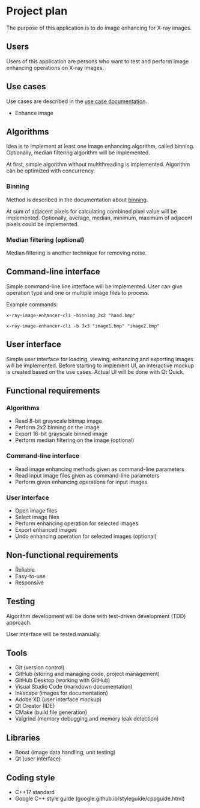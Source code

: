# Project plan

The purpose of this application is to do image enhancing for X-ray images.

## Users

Users of this application are persons who want to test and perform image enhancing operations on X-ray images.

## Use cases

Use cases are described in the [use case documentation](../doc/use_cases.md).

- Enhance image

## Algorithms

Idea is to implement at least one image enhancing algorithm, called binning. 
Optionally, median filtering algorithm will be implemented.

At first, simple algorithm without multithreading is implemented. Algorithm can be optimized with concurrency.

### Binning

Method is described in the documentation about [binning](../doc/binning.md).

At sum of adjacent pixels for calculating combined pixel value will be implemented. 
Optionally, average, median, minimum, maximum of adjacent pixels could be implemented. 

### Median filtering (optional)

Median filtering is another technique for removing noise.

## Command-line interface

Simple command-line line interface will be implemented. 
User can give operation type and one or multiple image files to process.

Example commands:

`x-ray-image-enhancer-cli -binning 2x2 "hand.bmp"`

`x-ray-image-enhancer-cli -b 3x3 "image1.bmp" "image2.bmp"`

## User interface

Simple user interface for loading, viewing, enhancing and exporting images will be implemented. 
Before starting to implement UI, an interactive mockup is created based on the use cases. Actual UI will be done with Qt Quick. 

## Functional requirements

### Algorithms
- Read 8-bit grayscale bitmap image
- Perform 2x2 binning on the image
- Export 16-bit grayscale binned image
- Perform median filtering on the image (optional)

### Command-line interface
- Read image enhancing methods given as command-line parameters
- Read input image files given as command-line parameters
- Perform given enhancing operations for input images
 
### User interface
- Open image files
- Select image files
- Perform enhancing operation for selected images
- Export enhanced images
- Undo enhancing operation for selected images (optional)

## Non-functional requirements
- Reliable
- Easy-to-use
- Responsive

## Testing

Algorithm development will be done with test-driven development (TDD) approach.

User interface will be tested manually.

## Tools

- Git (version control)
- GitHub (storing and managing code, project management)
- GitHub Desktop (working with GitHub)
- Visual Studio Code (markdown documentation)
- Inkscape (images for documentation)
- Adobe XD (user interface mockup)
- Qt Creator (IDE)
- CMake (build file generation)
- Valgrind (memory debugging and memory leak detection)

## Libraries

- Boost (image data handling, unit testing)
- Qt (user interface)

## Coding style

- C++17 standard
- Google C++ style guide (google.github.io/styleguide/cppguide.html)